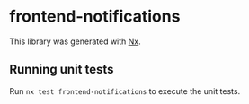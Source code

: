 # frontend-notifications

This library was generated with [Nx](https://nx.dev).

## Running unit tests

Run `nx test frontend-notifications` to execute the unit tests.
